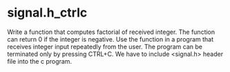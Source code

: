 # signal.h_ctrlc
Write a function that computes factorial of received integer. 
The function can return 0 if the integer is negative. Use the function in a program that receives integer input repeatedly from the user. The program can be terminated only by pressing CTRL+C. We have to include <signal.h> header file into the c program.
